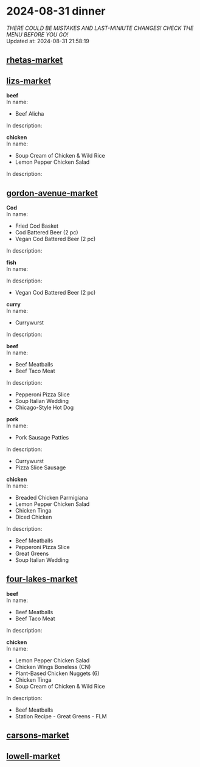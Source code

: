 # 2024-08-31 dinner  
*THERE COULD BE MISTAKES AND LAST-MINIUTE CHANGES! CHECK THE MENU BEFORE YOU GO!*  
Updated at: 2024-08-31 21:58:19  
## [rhetas-market](https://wisc-housingdining.nutrislice.com/menu/rhetas-market/dinner/2024-08-31)  
## [lizs-market](https://wisc-housingdining.nutrislice.com/menu/lizs-market/dinner/2024-08-31)  
**beef**  
In name:   
 - Beef Alicha  
  
In description:   
  
**chicken**  
In name:   
 - Soup Cream of Chicken & Wild Rice  
 - Lemon Pepper Chicken Salad  
  
In description:   
  
## [gordon-avenue-market](https://wisc-housingdining.nutrislice.com/menu/gordon-avenue-market/dinner/2024-08-31)  
**Cod**  
In name:   
 - Fried Cod Basket  
 - Cod Battered Beer (2 pc)  
 - Vegan Cod Battered Beer (2 pc)  
  
In description:   
  
**fish**  
In name:   
  
In description:   
 - Vegan Cod Battered Beer (2 pc)  
  
**curry**  
In name:   
 - Currywurst  
  
In description:   
  
**beef**  
In name:   
 - Beef Meatballs  
 - Beef Taco Meat  
  
In description:   
 - Pepperoni Pizza Slice  
 - Soup Italian Wedding  
 - Chicago-Style Hot Dog  
  
**pork**  
In name:   
 - Pork Sausage Patties  
  
In description:   
 - Currywurst  
 - Pizza Slice Sausage  
  
**chicken**  
In name:   
 - Breaded Chicken Parmigiana  
 - Lemon Pepper Chicken Salad  
 - Chicken Tinga  
 - Diced Chicken  
  
In description:   
 - Beef Meatballs  
 - Pepperoni Pizza Slice  
 - Great Greens  
 - Soup Italian Wedding  
  
## [four-lakes-market](https://wisc-housingdining.nutrislice.com/menu/four-lakes-market/dinner/2024-08-31)  
**beef**  
In name:   
 - Beef Meatballs  
 - Beef Taco Meat  
  
In description:   
  
**chicken**  
In name:   
 - Lemon Pepper Chicken Salad  
 - Chicken Wings Boneless (CN)  
 - Plant-Based Chicken Nuggets (6)  
 - Chicken Tinga  
 - Soup Cream of Chicken & Wild Rice  
  
In description:   
 - Beef Meatballs  
 - Station Recipe - Great Greens - FLM  
  
## [carsons-market](https://wisc-housingdining.nutrislice.com/menu/carsons-market/dinner/2024-08-31)  
## [lowell-market](https://wisc-housingdining.nutrislice.com/menu/lowell-market/dinner/2024-08-31)  
  

